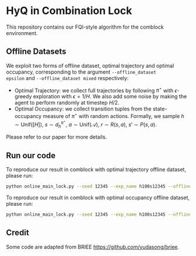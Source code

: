 # HyQ in Combination Lock
This repository contains our FQI-style algorithm for the comblock environment.

## Offline Datasets
We exploit two forms of offline dataset, optimal trajectory and optimal occupancy, corresponding to the argument <code>--offline_dataset epsilon</code> and <code>--offline_dataset mixed</code> respectively:
* Optimal Trajectory: we collect full trajectories by following $\pi^\star$ with $\epsilon$-greedy exploration with $\epsilon=1/H$. We also add some noise by making the agent to perform randomly at timestep $H/2$.
* Optimal Occupancy: we collect transition tuples from the state-occupancy measure of $\pi^\star$ with random actions. Formally, we sample $h \sim \textrm{Unif}([H])$, $s \sim d_h^{\pi^\star}$, $a \sim \textrm{Unif}(\mathcal{A})$, $r \sim R(s,a)$, $s' \sim P(s,a)$.

Please refer to our paper for more details.

## Run our code

To reproduce our result in comblock with optimal trajectory offline dataset, please run:
```bash
python online_main_lock.py --seed 12345 --exp_name h100s12345 --offline_dataset epsilon
```
To reproduce our result in comblock with optimal occupancy offline dataset, please run:
```bash
python online_main_lock.py --seed 12345 --exp_name h100s12345 --offline_dataset mixed
```
## Credit 
Some code are adapted from BRIEE https://github.com/yudasong/briee.